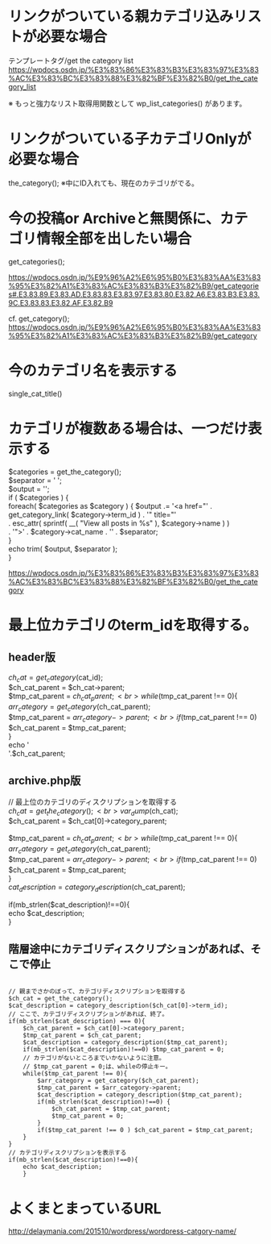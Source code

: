 # リンクがついている親カテゴリ込みリストが必要な場合
テンプレートタグ/get the category list<br>
https://wpdocs.osdn.jp/%E3%83%86%E3%83%B3%E3%83%97%E3%83%AC%E3%83%BC%E3%83%88%E3%82%BF%E3%82%B0/get_the_category_list
<?php get_the_category_list( $separator, $parents, $post_id ); ?>

※ もっと強力なリスト取得用関数として wp_list_categories() があります。

# リンクがついている子カテゴリOnlyが必要な場合
the_category();
※中にID入れても、現在のカテゴリがでる。

# 今の投稿or Archiveと無関係に、カテゴリ情報全部を出したい場合
get_categories();

https://wpdocs.osdn.jp/%E9%96%A2%E6%95%B0%E3%83%AA%E3%83%95%E3%82%A1%E3%83%AC%E3%83%B3%E3%82%B9/get_categories#.E3.83.89.E3.83.AD.E3.83.83.E3.83.97.E3.83.80.E3.82.A6.E3.83.B3.E3.83.9C.E3.83.83.E3.82.AF.E3.82.B9

cf. get_category();
https://wpdocs.osdn.jp/%E9%96%A2%E6%95%B0%E3%83%AA%E3%83%95%E3%82%A1%E3%83%AC%E3%83%B3%E3%82%B9/get_category

# 今のカテゴリ名を表示する
single_cat_title()

# カテゴリが複数ある場合は、一つだけ表示する
$categories = get_the_category();<br>
$separator = ' ';<br>
$output = '';<br>
if ( $categories ) {<br>
	foreach( $categories as $category ) {
		$output .= '<a href="' . get_category_link( $category->term_id ) . '" title="' <br>
			. esc_attr( sprintf( __( "View all posts in %s" ), $category->name ) ) <br>
			. '">' . $category->cat_name . '</a>' . $separator;<br>
	}<br>
echo trim( $output, $separator );<br>
}<br>

https://wpdocs.osdn.jp/%E3%83%86%E3%83%B3%E3%83%97%E3%83%AC%E3%83%BC%E3%83%88%E3%82%BF%E3%82%B0/get_the_category

# 最上位カテゴリのterm_idを取得する。
## header版
$ch_cat = get_category($cat_id);<br>
$ch_cat_parent = $ch_cat->parent;<br>
$tmp_cat_parent = $ch_cat_parent;<br>
while($tmp_cat_parent !== 0){<br>
    $arr_category = get_category($ch_cat_parent);<br>
    $tmp_cat_parent = $arr_category->parent;<br>
    if($tmp_cat_parent !== 0) $ch_cat_parent = $tmp_cat_parent;<br>
}<br>
echo '<br>'.$ch_cat_parent;<br>
## archive.php版
// 最上位のカテゴリのディスクリプションを取得する <br>
$ch_cat = get_the_category();<br>
var_dump($ch_cat);<br>
$ch_cat_parent = $ch_cat[0]->category_parent;<br>
<br>
$tmp_cat_parent = $ch_cat_parent;<br>
while($tmp_cat_parent !== 0){<br>
	$arr_category = get_category($ch_cat_parent);<br>
	$tmp_cat_parent = $arr_category->parent;<br>
	if($tmp_cat_parent !== 0) $ch_cat_parent = $tmp_cat_parent;<br>
}<br>
$cat_description = category_description($ch_cat_parent);<br>

if(mb_strlen($cat_description)!==0){<br>
	echo $cat_description;<br>
}<br>

## 階層途中にカテゴリディスクリプションがあれば、そこで停止

<code>
// 親までさかのぼって、カテゴリディスクリプションを取得する 
$ch_cat = get_the_category(); 
$cat_description = category_description($ch_cat[0]->term_id);
// ここで、カテゴリディスクリプションがあれば、終了。
if(mb_strlen($cat_description) === 0){
	$ch_cat_parent = $ch_cat[0]->category_parent;
	$tmp_cat_parent = $ch_cat_parent;
	$cat_description = category_description($tmp_cat_parent);
	if(mb_strlen($cat_description)!==0) $tmp_cat_parent = 0;
	// カテゴリがないところまでいかないように注意。
	// $tmp_cat_parent = 0;は、whileの停止キー。
	while($tmp_cat_parent !== 0){ 
		$arr_category = get_category($ch_cat_parent);
		$tmp_cat_parent = $arr_category->parent;
		$cat_description = category_description($tmp_cat_parent);
		if(mb_strlen($cat_description)!==0) {
			$ch_cat_parent = $tmp_cat_parent; 
			$tmp_cat_parent = 0;
		}
		if($tmp_cat_parent !== 0 ) $ch_cat_parent = $tmp_cat_parent; 
	} 
}
// カテゴリディスクリプションを表示する
if(mb_strlen($cat_description)!==0){
	echo $cat_description;
	}
</code>
    
# よくまとまっているURL
http://delaymania.com/201510/wordpress/wordpress-catgory-name/